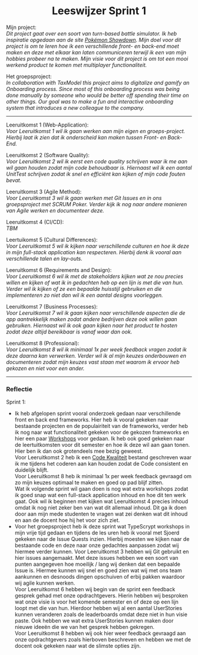 <h1 align="center">Leeswijzer Sprint 1</h1>

Mijn project:  
*Dit project gaat over een soort van turn-based battle simulator. Ik heb inspiratie opgedaan aan de site [Pokémon Showdown](https://play.pokemonshowdown.com/). Mijn doel voor dit project is om te leren hoe ik een verschillende front- en back-end moet maken en deze met elkaar kan laten communiceren terwijl ik een van mijn hobbies probeer na te maken. Mijn visie voor dit project is om tot een mooi werkend product te komen met multiplayer functionaliteit.*

Het groepsproject:  
*In collaboration with TaxModel this project aims to digitalize and gamify an Onboarding process. Since most of this onboarding process was being done manually by someone who would be better off spending their time on other things. Our goal was to make a fun and interactive onboarding system that introduces a new colleague to the company.*

---
Leeruitkomst 1 (Web-Application):  
*Voor Leeruitkomst 1 wil ik gaan werken aan mijn eigen en groeps-project. Hierbij laat ik zien dat ik onderscheid kan maken tussen Front- en Back-End.*

Leeruitkomst 2 (Software Quality):  
*Voor Leeruitkomst 2 wil ik eerst een code quality schrijven waar ik me aan wil gaan houden zodat mijn code behoudbaar is. Hiernaast wil ik een aantal UnitTest schrijven zodat ik snel en efficiënt kan kijken of mijn code fouten bevat.*

Leeruitkomst 3 (Agile Method):  
*Voor Leeruitkomst 3 wil ik gaan werken met Git Issues en in ons groepsproject met SCRUM Poker. Verder kijk ik nog naar andere manieren van Agile werken en documenteer deze.*

Leeruitkomst 4 (CI/CD):  
*TBM*

Leertuikomst 5 (Cultural Differences):  
*Voor Leeruitkomst 5 wil ik kijken naar verschillende culturen en hoe ik deze in mijn full-stack application kan respecteren. Hierbij denk ik vooral aan verschillende talen en lay-outs.*

Leeruitkomst 6 (Requirements and Design):  
*Voor Leeruitkomst 6 wil ik met de stakeholders kijken wat ze nou precies willen en kijken of wat ik in gedachten heb op een lijn is met die van hun. Verder wil ik kijken of ze een bepaalde huisstijl gebruiken en die implementeren zo niet dan wil ik een aantal designs voorleggen.*

Leeruitkomst 7 (Business Processes):  
*Voor Leeruitkomst 7 wil ik gaan kijken naar verschillende aspecten die de app aantrekkelijk maken zodat andere bedrijven deze ook willen gaan gebruiken. Hiernaast wil ik ook gaan kijken naar het product te hosten zodat deze altijd bereikbaar is vanaf waar dan ook.*

Leeruitkomst 8 (Professional):  
*Voor Leeruitkomst 8 wil ik minimaal 1x per week feedback vragen zodat ik deze daarna kan verwerken. Verder wil ik al mijn keuzes onderbouwen en documenteren zodat mijn keuzes vast staan met waarom ik ervoor heb gekozen en niet voor een ander.*

---

### Reflectie  
Sprint 1:
 - Ik heb afgelopen sprint vooral onderzoek gedaan naar verschillende front en back end frameworks. Hier heb ik vooral gekeken naar bestaande projecten en de populairiteit van de frameworks, verder heb ik nog naar wat functionaliteit gekeken voor de gekozen frameworks en hier een paar [Workshops](../Analyse/Workshops.md) voor gedaan. Ik heb ook goed gekeken naar de leertuitkomsten voor dit semester en hoe ik deze wil aan gaan tonen. Hier ben ik dan ook grotendeels mee bezig geweest.  
Voor Leeruitkomst 2 heb ik een [Code Kwaliteit](../Belangrijke%20Documenten/Code%20Kwaliteit.md) bestand geschreven waar ik me tijdens het coderen aan kan houden zodat de Code consistent en duidelijk blijft.  
Voor Leeruitkomst 8 heb ik minimaal 1x per week feedback gevraagd om zo mijn keuzes optimaal te maken en goed op pad blijf zitten.  
Wat ik volgende sprint wil gaan doen is nog wat extra workshops zodat ik goed snap wat een full-stack application inhoud en hoe dit ten werk gaat. Ook wil ik beginnen met kijken wat Leeruitkomst 4 precies inhoud omdat ik nog niet zeker ben van wat dit allemaal inhoud. Dit ga ik doen door aan mijn mede studenten te vragen wat zei denken wat dit inhoud en aan de docent hoe hij het voor zich ziet.
 - Voor het groepsproject heb ik deze sprint wat TypeScrypt workshops in mijn vrije tijd gedaan en tijdens de les uren heb ik vooral met Sjoerd gekeken naar de Issue Quests inzien. Hierbij moesten we kijken naar de bestaande code en deze naar onze gedachtes aanpassen zodat wij hiermee verder kunnen. 
Voor Leeruitkomst 3 hebben wij Git gebruikt en hier issues aangemaakt. Met deze issues hebben we een soort van punten aangegeven hoe moeilijk / lang wij denken dat een bepaalde Issue is. Hiermee kunnen wij snel en goed zien wat wij met ons team aankunnen en desnoods dingen opschuiven of erbij pakken waardoor wij agile kunnen werken.  
Voor Leeruitkomst 6 hebben wij begin van de sprint een feedback gesprek gehad met onze opdrachtgevers. Hierin hebben wij besproken wat onze visie is voor het komende semester en of deze op een lijn loopt met die van hun. Hierdoor hebben wij al een aantal UserStories kunnen veranderen zoals de leaderboards omdat deze niet in hun visie paste. Ook hebben we wat extra UserStories kunnen maken door nieuwe ideeën die we van het gesprek hebben gekregen.  
Voor Leeruitkomst 8 hebben wij ook hier weer feedback gevraagd aan onze opdrachtgevers zoals hierboven beschreven en hebben we met de docent ook gekeken naar wat de slimste opties zijn.
